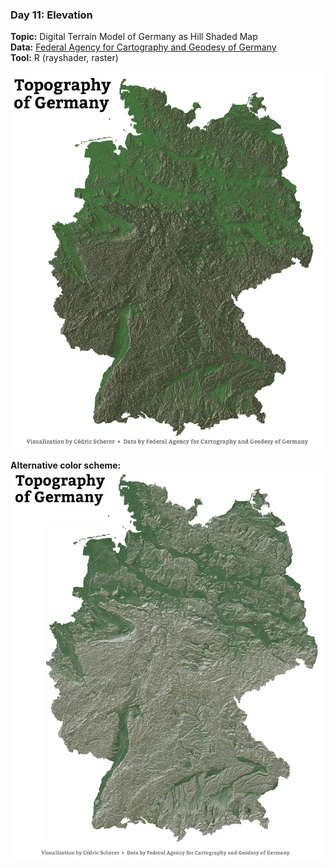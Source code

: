 ### Day 11: Elevation
**Topic:** Digital Terrain Model of Germany as Hill Shaded Map
<br>
**Data:** [Federal Agency for Cartography and Geodesy of Germany](https://www.bkg.bund.de/DE/Produkte-und-Services/Shop-und-Downloads/Digitale-Geodaten/Gelaendemodelle/Deutschland/DGM-Deutschland_cont.html)
<br>
**Tool:** R (rayshader, raster)
<br><br>
![./Day11_Elevation/contributions/Elevation_Rayshader_custom.png](https://raw.githubusercontent.com/Z3tt/30DayMapChallenge/master/contributions/Day11_Elevation/Elevation_Rayshader_custom.png)
<br><br>
**Alternative color scheme:**
![./Day11_Elevation/contributions/Elevation_Rayshader_custom_v2.png](https://raw.githubusercontent.com/Z3tt/30DayMapChallenge/master/contributions/Day11_Elevation/Elevation_Rayshader_custom_v2.png)
